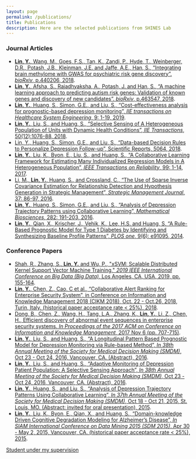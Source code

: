 ```yaml
---
layout: page
permalink: /publications/
title: Publications
description: Here are the selected publications from SHINES Lab
---
```


### Journal Articles
* <a href="https://www.biorxiv.org/content/10.1101/440206v2.abstract">**Lin, Y.**, Wang, M., Goes, F.S., Tan, K., Zandi, P., Hyde, T., Weinberger, D.R., Potash, J.B., Kleinman, J.E. and Jaffe, A.E., Han, S., “Integrating brain methylome with GWAS for psychiatric risk gene discovery”. *bioRxiv*, p.440206, 2018</a>.
* <a href="https://www.biorxiv.org/content/10.1101/463547v1.abstract">**Lin, Y.**, <ins>Afsha, S.</ins>, Rajadhyaksha, A., Potash, J. and Han, S., “A machine learning approach to predicting autism risk genes: Validation of known genes and discovery of new candidates”. *bioRxiv*, p.463547, 2018</a>.
* <a href="https://www.tandfonline.com/doi/abs/10.1080/24725579.2019.1567627">**Lin, Y.**, Huang, S., Simon, G.E., and Liu, S., “Cost-effectiveness analysis for prognostic-based depression monitoring”, *IIE transactions on Healthcare System Engineering*, 9: 1-19, 2019</a>.
* <a href="https://www.tandfonline.com/doi/abs/10.1080/24725854.2018.1470357">**Lin, Y.**, Liu, S., and Huang, S., “Selective Sensing of A Heterogeneous Population of Units with Dynamic Health Conditions”, *IIE Transactions*, 50(12):1076-88, 2018</a>.
* <a href="https://www.nature.com/articles/s41598-018-23326-1">Lin, Y., Huang, S., Simon, G.E., and Liu, S., “Data-based Decision Rules to Personalize Depression Follow-up”, Scientific Reports, 5064, 2018</a>.
* <a href="https://ieeexplore.ieee.org/document/8169076">**Lin, Y.**, Liu, K., Byon, E., Liu, S., and Huang, S., “A Collaborative Learning Framework for Estimating Many Individualized Regression Models in A Heterogeneous Population”, *IEEE Transactions on Reliability*, 99: 1-14, 2017</a>.
* <a href="https://onlinelibrary.wiley.com/doi/abs/10.1002/smj.2450">Li, M., **Lin, Y.**, Huang, S., and Crossland, C., “The Use of Sparse Inverse Covariance Estimation for Relationship Detection and Hypothesis Generation in Strategic Management”, *Strategic Management Journal*, 37: 86-97, 2016</a>.
* <a href="https://www.ncbi.nlm.nih.gov/pubmed/27789353">**Lin, Y.**, Huang, S., Simon, G.E., and Liu, S., “Analysis of Depression Trajectory Patterns using Collaborative Learning”, *Mathematical Biosciences*, 282: 191-203, 2016</a>.
* <a href="https://www.ncbi.nlm.nih.gov/pmc/articles/PMC4057076/">**Lin, Y.**, Qian, X., Krischer, J., Vehik, K., Lee, H.S. and Huang, S, “A Rule-Based Prognostic Model for Type 1 Diabetes by Identifying and Synthesizing Baseline Profile Patterns”, *PLOS one*, 9(6): e91095, 2014</a>.

### Conference Papers

* <a href="https://ieeexplore.ieee.org/abstract/document/9006315">Shah, R., Zhang, S., **Lin, Y.** and Wu, P., "xSVM: Scalable Distributed Kernel Support Vector Machine Training," *2019 IEEE International Conference on Big Data (Big Data)*, Los Angeles, CA, USA, 2019, pp. 155-164</a>.
* <a href="https://dl.acm.org/citation.cfm?id=3272013">**Lin, Y.**, Chen, Z., Cao, C et al., “Collaborative Alert Ranking for Enterprise Security System”, in Conference on Information and Knowledge Management 2018 (CIKM 2018), Oct. 22 - Oct.26, 2018, Turin, Italy. (historical paper acceptance rate < 25%), 2018</a>.
* <a href="https://dl.acm.org/doi/abs/10.1145/3132847.3132854">Dong, B., Chen, Z., Wang, H., Tang, L.A., Zhang, K., **Lin, Y.**, Li, Z., Chen, H., Efficient discovery of abnormal event sequences in enterprise security systems. *In Proceedings of the 2017 ACM on Conference on Information and Knowledge Management*, 2017 Nov 6 (pp. 707-715)</a>.
* <a href="https://smdm.confex.com/smdm/2016bc/webprogram/Paper10234.html">**Lin, Y.**, Liu, S., and Huang, S., “A Longitudinal Pattern Based Prognostic Model for Depression Monitoring via Rule-based Method”, *In 38th Annual Meeting of the Society for Medical Decision Making (SMDM)*, Oct 23 - Oct 24, 2016, Vancouver, CA. (Abstract), 2016</a>.
* <a href="https://smdm.confex.com/smdm/2016bc/webprogram/Paper10067.html">**Lin, Y.**, Liu, S., and Huang, S., “Adaptive Monitoring of Depression Patient Population: A Selective Sensing Approach”, *In 38th Annual Meeting of the Society for Medical Decision Making (SMDM)*, Oct 23 - Oct 24, 2016, Vancouver, CA. (Abstract), 2016</a>.
* <a href="https://smdm.confex.com/smdm/2015mo/webprogram/Paper9194.html">**Lin, Y.**, Huang, S., and Liu, S., “Analysis of Depression Trajectory Patterns Using Collaborative Learning”, *In 37th Annual Meeting of the Society for Medical Decision Making (SMDM)*, Oct 18 - Oct 21, 2015, St. Louis, MO. (Abstract: invited for oral presentation), 2015</a>.
* <a href="https://www.semanticscholar.org/paper/Domain-Knowledge-Driven-Cognitive-Degradation-for-Lin-Liu/05f71a602a19005c158c0fc71cf40c859b86fad6">**Lin, Y.**, Liu, K., Byon, E., Qian, X., and Huang, S., “Domain-knowledge Driven Cognitive Degradation Modeling for Alzheimer’s Disease”, *In SIAM International Conference on Data Mining 2015 (SDM 2015)*, Apr 30 - May 2, 2015, Vancouver, CA. (historical paper acceptance rate < 25%), 2015</a>.


<ins>Student under my supervision</ins>
